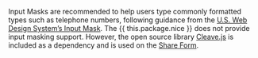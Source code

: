 Input Masks are recommended to help users type commonly formatted types such as telephone numbers, following guidance from the <a href="https://designsystem.digital.gov/components/input-mask/">U.S. Web Design System’s Input Mask</a>. The {{ this.package.nice }} does not provide input masking support. However, the open source library <a target="_blank" rel="noopener nofollow" href="https://nosir.github.io/cleave.js/">Cleave.js</a> is included as a dependency and is used on the [Share Form](share-form).

